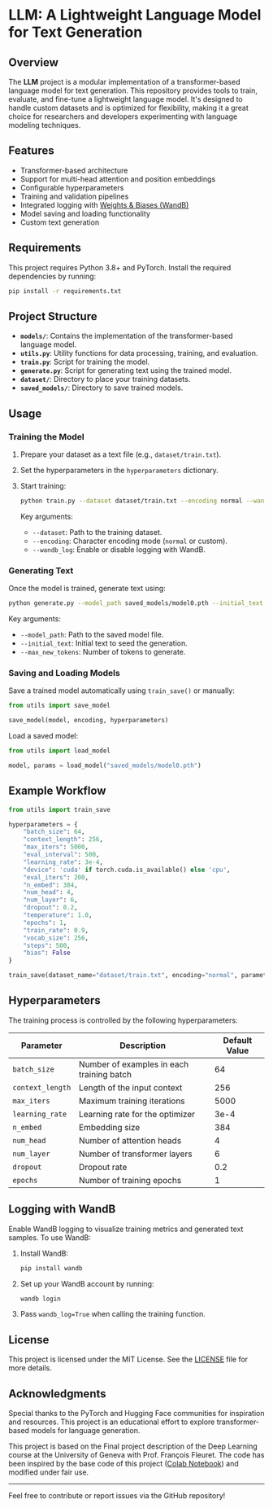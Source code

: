 # LLM: A Lightweight Language Model for Text Generation

## Overview

The **LLM** project is a modular implementation of a transformer-based language model for text generation. This
repository provides tools to train, evaluate, and fine-tune a lightweight language model. It's designed to handle custom
datasets and is optimized for flexibility, making it a great choice for researchers and developers experimenting with
language modeling techniques.

## Features

- Transformer-based architecture
- Support for multi-head attention and position embeddings
- Configurable hyperparameters
- Training and validation pipelines
- Integrated logging with [Weights & Biases (WandB)](https://wandb.ai/)
- Model saving and loading functionality
- Custom text generation

## Requirements

This project requires Python 3.8+ and PyTorch. Install the required dependencies by running:

```bash
pip install -r requirements.txt
```

## Project Structure

- **`models/`**: Contains the implementation of the transformer-based language model.
- **`utils.py`**: Utility functions for data processing, training, and evaluation.
- **`train.py`**: Script for training the model.
- **`generate.py`**: Script for generating text using the trained model.
- **`dataset/`**: Directory to place your training datasets.
- **`saved_models/`**: Directory to save trained models.

## Usage

### Training the Model

1. Prepare your dataset as a text file (e.g., `dataset/train.txt`).
2. Set the hyperparameters in the `hyperparameters` dictionary.
3. Start training:

   ```bash
   python train.py --dataset dataset/train.txt --encoding normal --wandb_log False
   ```

   Key arguments:
    - `--dataset`: Path to the training dataset.
    - `--encoding`: Character encoding mode (`normal` or custom).
    - `--wandb_log`: Enable or disable logging with WandB.

### Generating Text

Once the model is trained, generate text using:

```bash
python generate.py --model_path saved_models/model0.pth --initial_text "Once upon a time" --max_new_tokens 100
```

Key arguments:

- `--model_path`: Path to the saved model file.
- `--initial_text`: Initial text to seed the generation.
- `--max_new_tokens`: Number of tokens to generate.

### Saving and Loading Models

Save a trained model automatically using `train_save()` or manually:

```python
from utils import save_model

save_model(model, encoding, hyperparameters)
```

Load a saved model:

```python
from utils import load_model

model, params = load_model("saved_models/model0.pth")
```

## Example Workflow

```python
from utils import train_save

hyperparameters = {
    "batch_size": 64,
    "context_length": 256,
    "max_iters": 5000,
    "eval_interval": 500,
    "learning_rate": 3e-4,
    "device": 'cuda' if torch.cuda.is_available() else 'cpu',
    "eval_iters": 200,
    "n_embed": 384,
    "num_head": 4,
    "num_layer": 6,
    "dropout": 0.2,
    "temperature": 1.0,
    "epochs": 1,
    "train_rate": 0.9,
    "vocab_size": 256,
    "steps": 500,
    "bias": False
}

train_save(dataset_name="dataset/train.txt", encoding="normal", parameters=hyperparameters, wandb_log=True)
```

## Hyperparameters

The training process is controlled by the following hyperparameters:

| Parameter        | Description                               | Default Value |
|------------------|-------------------------------------------|---------------|
| `batch_size`     | Number of examples in each training batch | 64            |
| `context_length` | Length of the input context               | 256           |
| `max_iters`      | Maximum training iterations               | 5000          |
| `learning_rate`  | Learning rate for the optimizer           | 3e-4          |
| `n_embed`        | Embedding size                            | 384           |
| `num_head`       | Number of attention heads                 | 4             |
| `num_layer`      | Number of transformer layers              | 6             |
| `dropout`        | Dropout rate                              | 0.2           |
| `epochs`         | Number of training epochs                 | 1             |

## Logging with WandB

Enable WandB logging to visualize training metrics and generated text samples. To use WandB:

1. Install WandB:
   ```bash
   pip install wandb
   ```
2. Set up your WandB account by running:
   ```bash
   wandb login
   ```
3. Pass `wandb_log=True` when calling the training function.

## License

This project is licensed under the MIT License. See the [LICENSE](LICENSE) file for more details.

## Acknowledgments

Special thanks to the PyTorch and Hugging Face communities for inspiration and resources. This project is an educational
effort to explore transformer-based models for language generation.

This project is based on the Final project description of the Deep Learning course at the University of Geneva with
Prof. François Fleuret. The code has been inspired by the base code of this
project ([Colab Notebook](https://colab.research.google.com/drive/1JMLa53HDuA-i7ZBmqV7ZnA3c_fvtXnx-?usp=sharing)) and
modified under fair use.

---

Feel free to contribute or report issues via the GitHub repository!
